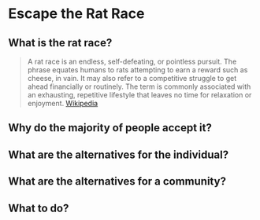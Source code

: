 # Escape the Rat Race

## What is the rat race?

> A rat race is an endless, self-defeating, or pointless pursuit. The phrase equates humans to rats attempting to earn a reward such as cheese, in vain. It may also refer to a competitive struggle to get ahead financially or routinely.
> The term is commonly associated with an exhausting, repetitive lifestyle that leaves no time for relaxation or enjoyment.
[Wikipedia](https://en.wikipedia.org/wiki/Rat_race)



## Why do the majority of people accept it?

## What are the alternatives for the individual?

## What are the alternatives for a community?

## What to do?
